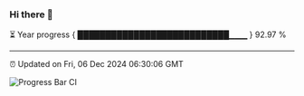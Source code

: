 ### Hi there 👋

⏳ Year progress { ███████████████████████████▁▁▁ } 92.97 %

---

⏰ Updated on Fri, 06 Dec 2024 06:30:06 GMT

![Progress Bar CI](https://github.com/liununu/liununu/workflows/Progress%20Bar%20CI/badge.svg)
